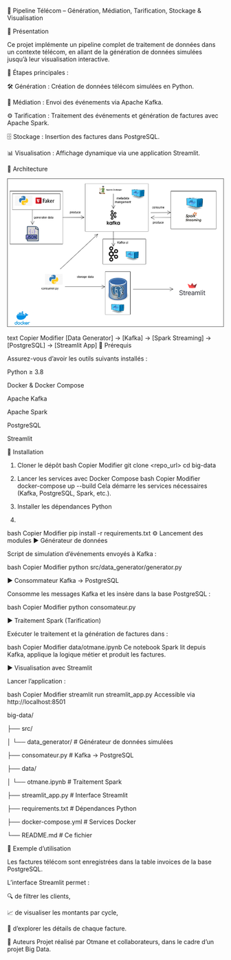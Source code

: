 📡 Pipeline Télécom – Génération, Médiation, Tarification, Stockage & Visualisation

🧾 Présentation

Ce projet implémente un pipeline complet de traitement de données dans un contexte télécom, en allant de la génération de données simulées jusqu’à leur visualisation interactive.

🔄 Étapes principales :

🛠️ Génération : Création de données télécom simulées en Python.

📡 Médiation : Envoi des événements via Apache Kafka.

⚙️ Tarification : Traitement des événements et génération de factures avec Apache Spark.

🗄️ Stockage : Insertion des factures dans PostgreSQL.

📊 Visualisation : Affichage dynamique via une application Streamlit.

🧱 Architecture

 ![Architecture du projet](sets/Diagramme%20sans%20nom.drawio%20(2).png)

text
Copier
Modifier
[Data Generator] → [Kafka] → [Spark Streaming] → [PostgreSQL] → [Streamlit App]
🔧 Prérequis

Assurez-vous d’avoir les outils suivants installés :

Python ≥ 3.8

Docker & Docker Compose

Apache Kafka

Apache Spark

PostgreSQL

Streamlit

🚀 Installation

1. Cloner le dépôt
bash
Copier
Modifier
git clone <repo_url>
cd big-data
2. Lancer les services avec Docker Compose
bash
Copier
Modifier
docker-compose up --build
Cela démarre les services nécessaires (Kafka, PostgreSQL, Spark, etc.).

3. Installer les dépendances Python
4. 
bash
Copier
Modifier
pip install -r requirements.txt
⚙️ Lancement des modules
▶️ Générateur de données

Script de simulation d’événements envoyés à Kafka :

bash
Copier
Modifier
python src/data_generator/generator.py

▶️ Consommateur Kafka → PostgreSQL

Consomme les messages Kafka et les insère dans la base PostgreSQL :

bash
Copier
Modifier
python consomateur.py

▶️ Traitement Spark (Tarification)

Exécuter le traitement et la génération de factures dans :

bash
Copier
Modifier
data/otmane.ipynb
Ce notebook Spark lit depuis Kafka, applique la logique métier et produit les factures.

▶️ Visualisation avec Streamlit

Lancer l’application :

bash
Copier
Modifier
streamlit run streamlit_app.py
Accessible via http://localhost:8501

big-data/

├── src/

│   └── data_generator/         # Générateur de données simulées

├── consomateur.py              # Kafka → PostgreSQL

├── data/

│   └── otmane.ipynb            # Traitement Spark

├── streamlit_app.py            # Interface Streamlit

├── requirements.txt            # Dépendances Python

├── docker-compose.yml          # Services Docker

└── README.md                   # Ce fichier

🧪 Exemple d’utilisation

Les factures télécom sont enregistrées dans la table invoices de la base PostgreSQL.

L’interface Streamlit permet :

🔍 de filtrer les clients,

📈 de visualiser les montants par cycle,

📄 d’explorer les détails de chaque facture.

👥 Auteurs
Projet réalisé par Otmane et collaborateurs, dans le cadre d’un projet Big Data.
